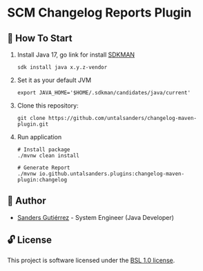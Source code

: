 # SCM Changelog Reports Plugin

## :checkered_flag: How To Start

1. Install Java 17, go link for install [SDKMAN](https://sdkman.io/install)

   ```shell
   sdk install java x.y.z-vendor
   ```

2. Set it as your default JVM

   ```shell
   export JAVA_HOME='$HOME/.sdkman/candidates/java/current'
   ```

3. Clone this repository:

   ```shell
   git clone https://github.com/untalsanders/changelog-maven-plugin.git
   ```

4. Run application

   ```shell
   # Install package
   ./mvnw clean install
   ```

   ```shell
   # Generate Report
   ./mvnw io.github.untalsanders.plugins:changelog-maven-plugin:changelog
   ```

## :wolf: Author

- [Sanders Gutiérrez](https://untalsanders.github.io) - System Engineer (Java Developer)

## :unlock: License

This project is software licensed under the [BSL 1.0 license](LICENSE).